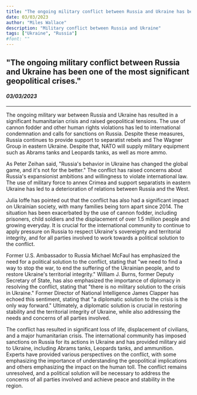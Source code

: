 ```yaml
---
title: "The ongoing military conflict between Russia and Ukraine has been one of the most significant geopolitical crises."
date: 03/03/2023
author: "Miles Wallace"
description: "Military conflict between Russia and Ukraine"
tags: ["Ukraine", "Russia"]
#font: ""
---
```

## "The ongoing military conflict between Russia and Ukraine has been one of the most significant geopolitical crises."
#### _03/03/2023_  
____
The ongoing military war between Russia and Ukraine has resulted in a significant humanitarian crisis and raised geopolitical tensions. The use of cannon fodder and other human rights violations has led to international condemnation and calls for sanctions on Russia. Despite these measures, Russia continues to provide support to separatist rebels and The Wagner Group in eastern Ukraine. Despite that, NATO will supply military equipment such as Abrams tanks and Leopards tanks, as well as more ammo.

As Peter Zeihan said, "Russia's behavior in Ukraine has changed the global game, and it's not for the better." The conflict has raised concerns about Russia's expansionist ambitions and willingness to violate international law. The use of military force to annex Crimea and support separatists in eastern Ukraine has led to a deterioration of relations between Russia and the West.

Julia Ioffe has pointed out that the conflict has also had a significant impact on Ukrainian society, with many families being torn apart since 2014. The situation has been exacerbated by the use of cannon fodder, including prisoners, child soldiers and the displacement of over 1.5 million people and growing everyday. It is crucial for the international community to continue to apply pressure on Russia to respect Ukraine's sovereignty and territorial integrity, and for all parties involved to work towards a political solution to the conflict.

Former U.S. Ambassador to Russia Michael McFaul has emphasized the need for a political solution to the conflict, stating that "we need to find a way to stop the war, to end the suffering of the Ukrainian people, and to restore Ukraine's territorial integrity." William J. Burns, former Deputy Secretary of State, has also emphasized the importance of diplomacy in resolving the conflict, stating that "there is no military solution to the crisis in Ukraine." Former Director of National Intelligence James Clapper has echoed this sentiment, stating that "a diplomatic solution to the crisis is the only way forward." Ultimately, a diplomatic solution is crucial in restoring stability and the territorial integrity of Ukraine, while also addressing the needs and concerns of all parties involved.

The conflict has resulted in significant loss of life, displacement of civilians, and a major humanitarian crisis. The international community has imposed sanctions on Russia for its actions in Ukraine and has provided military aid to Ukraine, including Abrams tanks, Leopards tanks, and ammunition. Experts have provided various perspectives on the conflict, with some emphasizing the importance of understanding the geopolitical implications and others emphasizing the impact on the human toll. The conflict remains unresolved, and a political solution will be necessary to address the concerns of all parties involved and achieve peace and stability in the region.